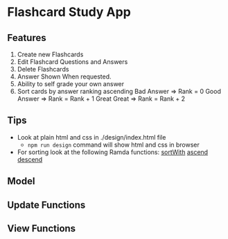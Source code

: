 # Flashcard Study App

## Features

1. Create new Flashcards
2. Edit Flashcard Questions and Answers
3. Delete Flashcards
4. Answer Shown When requested.
5. Ability to self grade your own answer
6. Sort cards by answer ranking ascending
   Bad Answer => Rank = 0
   Good Answer => Rank = Rank + 1
   Great Great => Rank = Rank + 2

## Tips

* Look at plain html and css in ./design/index.html file
  * `npm run design` command will show html and css in browser
* For sorting look at the following Ramda functions:
  [sortWith](http://ramdajs.com/docs/#sortWith)
  [ascend](http://ramdajs.com/docs/#ascend)
  [descend](http://ramdajs.com/docs/#descend)

## Model

## Update Functions

## View Functions
